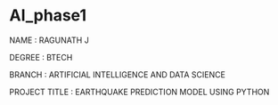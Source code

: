 # AI_phase1


NAME : RAGUNATH J


DEGREE : BTECH


BRANCH : ARTIFICIAL INTELLIGENCE AND DATA SCIENCE 


PROJECT TITLE : EARTHQUAKE PREDICTION MODEL USING PYTHON   
